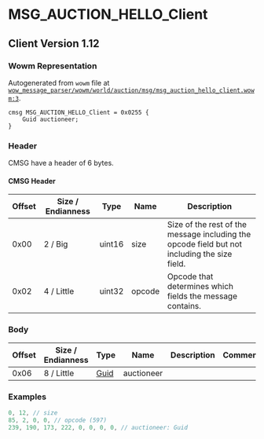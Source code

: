 # MSG_AUCTION_HELLO_Client

## Client Version 1.12

### Wowm Representation

Autogenerated from `wowm` file at [`wow_message_parser/wowm/world/auction/msg/msg_auction_hello_client.wowm:3`](https://github.com/gtker/wow_messages/tree/main/wow_message_parser/wowm/world/auction/msg/msg_auction_hello_client.wowm#L3).
```rust,ignore
cmsg MSG_AUCTION_HELLO_Client = 0x0255 {
    Guid auctioneer;
}
```
### Header

CMSG have a header of 6 bytes.

#### CMSG Header

| Offset | Size / Endianness | Type   | Name   | Description |
| ------ | ----------------- | ------ | ------ | ----------- |
| 0x00   | 2 / Big           | uint16 | size   | Size of the rest of the message including the opcode field but not including the size field.|
| 0x02   | 4 / Little        | uint32 | opcode | Opcode that determines which fields the message contains.|

### Body

| Offset | Size / Endianness | Type | Name | Description | Comment |
| ------ | ----------------- | ---- | ---- | ----------- | ------- |
| 0x06 | 8 / Little | [Guid](../spec/packed-guid.md) | auctioneer |  |  |

### Examples
```c
0, 12, // size
85, 2, 0, 0, // opcode (597)
239, 190, 173, 222, 0, 0, 0, 0, // auctioneer: Guid
```

